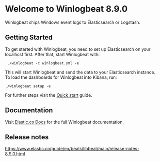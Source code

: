 # Welcome to Winlogbeat 8.9.0

Winlogbeat ships Windows event logs to Elasticsearch or Logstash.

## Getting Started

To get started with Winlogbeat, you need to set up Elasticsearch on
your localhost first. After that, start Winlogbeat with:

     ./winlogbeat -c winlogbeat.yml -e

This will start Winlogbeat and send the data to your Elasticsearch
instance. To load the dashboards for Winlogbeat into Kibana, run:

    ./winlogbeat setup -e

For further steps visit the
[Quick start](https://www.elastic.co/guide/en/beats/winlogbeat/main/winlogbeat-installation-configuration.html) guide.

## Documentation

Visit [Elastic.co Docs](https://www.elastic.co/guide/en/beats/winlogbeat/main/index.html)
for the full Winlogbeat documentation.

## Release notes

https://www.elastic.co/guide/en/beats/libbeat/main/release-notes-8.9.0.html
